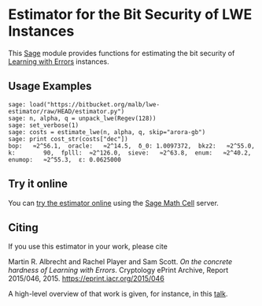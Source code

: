 # Estimator for the Bit Security of LWE Instances

This [Sage](http://sagemath.org) module provides functions for estimating the bit security of [Learning with Errors](https://en.wikipedia.org/wiki/Learning_with_errors) instances.

## Usage Examples ##

    sage: load("https://bitbucket.org/malb/lwe-estimator/raw/HEAD/estimator.py")
    sage: n, alpha, q = unpack_lwe(Regev(128))
    sage: set_verbose(1)
    sage: costs = estimate_lwe(n, alpha, q, skip="arora-gb")
    sage: print cost_str(costs["dec"])
    bop:   ≈2^56.1,  oracle:   ≈2^14.5,  δ_0: 1.0097372,  bkz2:   ≈2^55.0,  k:        90,  fplll:  ≈2^126.0,  sieve:   ≈2^63.8,  enum:   ≈2^40.2,  enumop:   ≈2^55.3,  ε: 0.0625000

## Try it online ##

You can [try the estimator online](http://aleph.sagemath.org/?z=eJxNjcEKwjAQBe-F_kPoqYXYjZWkKHgQFPyLkOhii6mJyWrx782hiO84MPOcN9e6GohC2gHYkezrckdqfbzBZJwFN-MKE42TIR8hmhnOp8MRfqgNn6opiwdnxoXBcPZke9ZJxZlohRDbXknVSbGMMyXlpi-LhKTfGK1PWK-zr7O1NFHnz_ov2HwBPwsyhw==&lang=sage) using the [Sage Math Cell](http://aleph.sagemath.org/) server. 

## Citing ##

If you use this estimator in your work, please cite

Martin R. Albrecht and Rachel Player and Sam Scott.
*On the concrete hardness of Learning with Errors*.
Cryptology ePrint Archive, Report 2015/046, 2015.
https://eprint.iacr.org/2015/046

A high-level overview of that work is given, for instance, in this [talk](https://martinralbrecht.files.wordpress.com/2015/05/20150507-lwe-survey-london.pdf).
